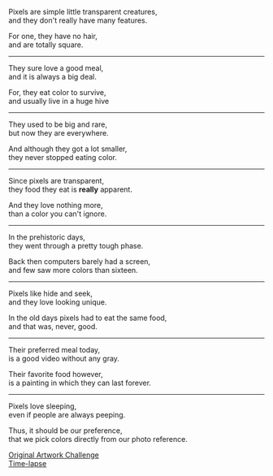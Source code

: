 Pixels are simple little transparent creatures,\
and they don't really have many features.

For one, they have no hair,\
and are totally square.

---

They sure love a good meal,\
and it is always a big deal.

For, they eat color to survive,\
and usually live in a huge hive

---

They used to be big and rare,\
but now they are everywhere.

And although they got a lot smaller,\
they never stopped eating color.

---

Since pixels are transparent,\
they food they eat is **really** apparent.

And they love nothing more,\
than a color you can't ignore.

---

In the prehistoric days,\
they went through a pretty tough phase.

Back then computers barely had a screen,\
and few saw more colors than sixteen.

---

Pixels like hide and seek,\
and they love looking unique.

In the old days pixels had to eat the same food,\
and that was, never, good.

---

Their preferred meal today,\
is a good video without any gray.

Their favorite food however,\
is a painting in which they can last forever.

---

Pixels love sleeping,\
even if people are always peeping.

Thus, it should be our preference,\
that we pick colors directly from our photo reference.

[Original Artwork Challenge](https://www.reddit.com/r/redditgetsdrawn/comments/ss7czm/this_is_me/hygjsax/?utm_source=reddit\&utm_medium=web2x\&context=3)\
[Time-lapse](https://youtu.be/hvb4fQ6LqTo)
